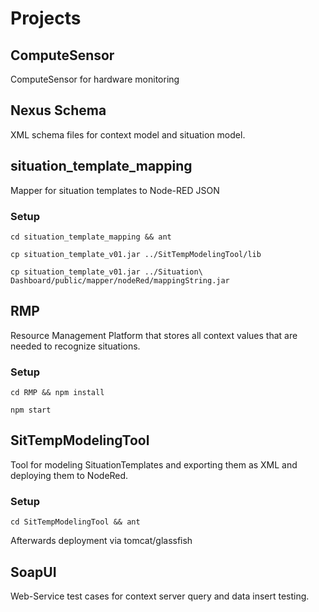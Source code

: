 

# Projects

## ComputeSensor

ComputeSensor for hardware monitoring

## Nexus Schema

XML schema files for context model and situation model. 


## situation_template_mapping

Mapper for situation templates to Node-RED JSON

### Setup

``cd situation_template_mapping && ant``

``cp situation_template_v01.jar ../SitTempModelingTool/lib``

``cp situation_template_v01.jar ../Situation\ Dashboard/public/mapper/nodeRed/mappingString.jar``

## RMP

Resource Management Platform that stores all context values that are needed to recognize situations.

### Setup

``cd RMP && npm install``

``npm start``

## SitTempModelingTool

Tool for modeling SituationTemplates and exporting them as XML and deploying them to NodeRed.

### Setup

``cd SitTempModelingTool && ant``

Afterwards deployment via tomcat/glassfish

## SoapUI

Web-Service test cases for context server query and data insert testing.
